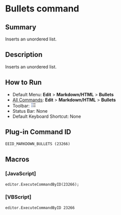 # Bullets command

## Summary

Inserts an unordered list.

## Description

Inserts an unordered list.

## How to Run

- Default Menu: **Edit** \> **Markdown/HTML** \> **Bullets**
- [All Commands](../tools/all_commands): **Edit** \> **Markdown/HTML** \> **Bullets**
- Toolbar: ![](../../images/bullets.png)
- Status Bar: None
- Default Keyboard Shortcut: None

## Plug-in Command ID

```
EEID_MARKDOWN_BULLETS (23266)
```

## Macros

### \[JavaScript\]

```
editor.ExecuteCommandByID(23266);
```

### \[VBScript\]

```
editor.ExecuteCommandByID 23266
```
